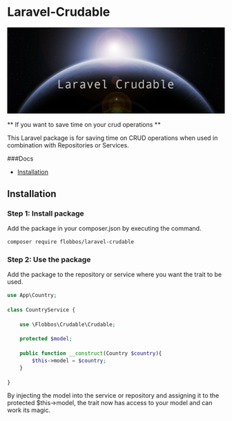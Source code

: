 # Laravel-Crudable


![Laravel Crudable](img/laravel-crudable.png)

** If you want to save time on your crud operations **

This Laravel package is for saving time on CRUD operations when used in 
combination with Repositories or Services.


###Docs

* [Installation](#installation-in-4-steps)

## Installation 

### Step 1: Install package

Add the package in your composer.json by executing the command.

```bash
composer require flobbos/laravel-crudable
```
### Step 2: Use the package

Add the package to the repository or service where you want the trait to be used.

```php
use App\Country;

class CountryService {
    
    use \Flobbos\Crudable\Crudable;
    
    protected $model;

    public function __construct(Country $country){
        $this->model = $country;
    }

}
```

By injecting the model into the service or repository and assigning it to 
the protected $this->model, the trait now has access to your model and can work
its magic.